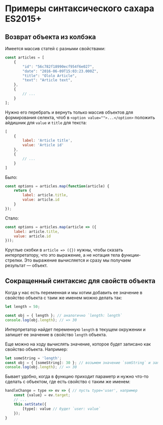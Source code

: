 # Примеры синтаксического сахара ES2015+
## Возврат объекта из колбэка
Имеется массив статей с разными свойствами:

```js
const articles = [
    {
        "id": "56c782f18990ecf954f6e027",
        "date": "2016-06-09T15:03:23.000Z",
        "title": "Ololo Article",
        "text": "Article text", 
    },
    {
        // ...
    }
];
```

Нужно его перебрать и вернуть только массив объектов для формирования селекта, чтоб в `<option value="">...</option>` положить айдишник для `value` и `title` для текста:

```js
[
    {
        label: 'Article title',
        value: 'Article id'
    },
    {
        // ...
    }
]
```

Было:

```js
const options = articles.map(function(article) {
    return {
        label: article.title,
        value: article.id
    }
});
```

Стало:

```js
const options = articles.map(article => ({
    label: article.title,
    value: article.id
}));
```

Круглые скобки в `article => ({})` нужны, чтобы сказать интерпретатору, что это выражение, а не нотация тела функции-стрелки. Это выражение вычисляется и сразу мы получаем результат — объект.

## Сокращенный синтаксис для свойств объекта
Когда у нас есть переменная и мы хотим добавить ее значение в свойство объекта с таим же именем можно делать так: 

```js
let length = 50;

const obj = { length }; // аналогично `length: length`
console.log(obj.length); // => 30
```

Интерпретатор найдет переменную `length` в текущем окружении и запишет ее значение в свойство `length` объекта.

Еще можно на ходу вычислять значение, которое будет записано как свойство объекта. Например:

```js
let someString = 'length';
const obj = { [someString]: 30 }; // возьмем значение `somString` и запишем в итоге `length: 30`
console.log(obj.length); // => 30
```

Бывает удобно, когда в функцию приходит параметр и нужно что-то сделать с объектом, где есть свойство с таким же именем:

```js
handleChange = type => ev => { // пусть type='user', например
    const {value} = ev.target;
    // ...
    this.setState({
        [type]: value // будет `user: value`
    });
}
```